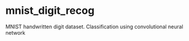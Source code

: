 # mnist_digit_recog
MNIST handwritten digit dataset. Classification using convolutional neural network
